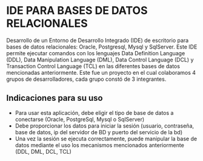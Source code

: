 # IDE PARA BASES DE DATOS RELACIONALES

Desarrollo de un Entorno de Desarrollo Integrado (IDE) de escritorio para bases de datos relacionales: Oracle, Postgresql, Mysql y SqlServer. Este IDE permite ejecutar comandos con los lenguajes Data Definition Language (DDL), Data Manipulation Language (DML), Data Control Language (DCL) y Transaction Control Language (TCL) en las diferentes bases de datos mencionadas anteriormente. Este fue un proyecto en el cual colaboramos 4 grupos de desarrolladores, cada grupo constó de 3 integrantes.


## Indicaciones para su uso 
* Para usar esta aplicación, debe eligir el tipo de base de datos a conectarse (Oracle, PostgreSql, Mysql o SqlServer)
* Debe proporcionar los datos para iniciar la sesión (usuario, contraseña, base de datos, ip del servidor de BD y puerto del servicio de la bd)
* Una vez la sesión se ejecuta correctamente, puede manipular la base de datos mediante el uso los mecanismos mencionados anteriormente (DDL, DML, DCL, TCL)
